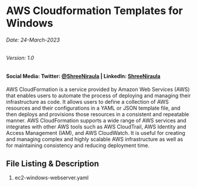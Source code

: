 # AWS Cloudformation Templates for Windows
###### Date: 24-March-2023 <br>
###### Version: 1.0 </br>

#### Social Media: Twitter: [@ShreeNiraula](https://twitter.com/ShreeNiraula) | LinkedIn: [ShreeNiraula](https://www.linkedin.com/in/shreeniraula/)

AWS CloudFormation is a service provided by Amazon Web Services (AWS) that enables users to automate the process of deploying and managing their infrastructure as code. It allows users to define a collection of AWS resources and their configurations in a YAML or JSON template file, and then deploys and provisions those resources in a consistent and repeatable manner. AWS CloudFormation supports a wide range of AWS services and integrates with other AWS tools such as AWS CloudTrail, AWS Identity and Access Management (IAM), and AWS CloudWatch. It is useful for creating and managing complex and highly scalable AWS infrastructure as well as for maintaining consistency and reducing deployment time.

## File Listing & Description
1. ec2-windows-webserver.yaml<br>


